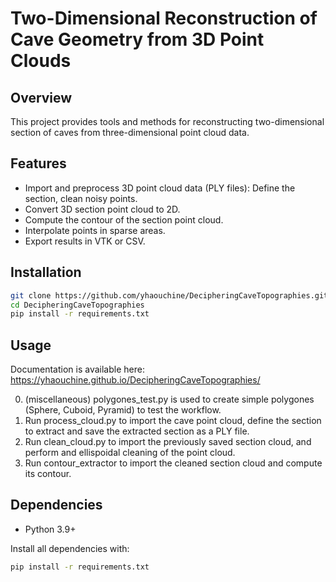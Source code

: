 # Two-Dimensional Reconstruction of Cave Geometry from 3D Point Clouds

## Overview

This project provides tools and methods for reconstructing two-dimensional section of caves from three-dimensional point cloud data. 

## Features

- Import and preprocess 3D point cloud data (PLY files): Define the section, clean noisy points.
- Convert 3D section point cloud to 2D.
- Compute the contour of the section point cloud.
- Interpolate points in sparse areas.
- Export results in VTK or CSV.

## Installation

```bash
git clone https://github.com/yhaouchine/DecipheringCaveTopographies.git
cd DecipheringCaveTopographies
pip install -r requirements.txt
```

## Usage
Documentation is available here: https://yhaouchine.github.io/DecipheringCaveTopographies/

0. (miscellaneous) polygones_test.py is used to create simple polygones (Sphere, Cuboid, Pyramid) to test the workflow.
1. Run process_cloud.py to import the cave point cloud, define the section to extract and save the extracted section as a PLY file.
2. Run clean_cloud.py to import the previously saved section cloud, and perform and ellispoidal cleaning of the point cloud.
3. Run contour_extractor to import the cleaned section cloud and compute its contour.

## Dependencies

- Python 3.9+

Install all dependencies with:

```bash
pip install -r requirements.txt
```
